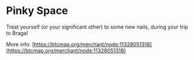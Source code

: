 # Pinky Space

Treat yourself (or your significant other) to some new nails, during your trip to Braga!

More info:  [https://btcmap.org/merchant/node:11328051318](https://btcmap.org/merchant/node:11328051318)